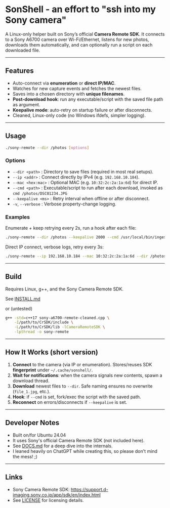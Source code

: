 # SonShell - an effort to "ssh into my Sony camera"

A Linux-only helper built on Sony’s official **Camera Remote SDK**.
It connects to a Sony A6700 camera over Wi-Fi/Ethernet, listens for new photos, downloads them automatically, and can optionally run a script on each downloaded file.

---

## Features
- Auto-connect via **enumeration** or **direct IP/MAC**.
- Watches for new capture events and fetches the newest files.
- Saves into a chosen directory with **unique filenames**.
- **Post-download hook**: run any executable/script with the saved file path as argument.
- **Keepalive mode**: auto-retry on startup failure or after disconnects.
- Cleaned, Linux-only code (no Windows ifdefs, simpler logging).

---

## Usage
```bash
./sony-remote --dir /photos [options]
```

### Options
- `--dir <path>` : Directory to save files (required in most real setups).
- `--ip <addr>` : Connect directly by IPv4 (e.g. `192.168.10.184`).
- `--mac <hex:mac>` : Optional MAC (e.g. `10:32:2c:2a:1a:6d`) for direct IP.
- `--cmd <path>` : Executable/script to run after each download, invoked as
  `cmd /photos/DSC01234.JPG`
- `--keepalive <ms>` : Retry interval when offline or after disconnect.
- `-v`, `--verbose` : Verbose property-change logging.

### Examples
Enumerate + keep retrying every 2s, run a hook after each file:
```bash
./sony-remote --dir /photos --keepalive 2000 --cmd /usr/local/bin/ingest-photo
```

Direct IP connect, verbose logs, retry every 3s:
```bash
./sony-remote --ip 192.168.10.184 --mac 10:32:2c:2a:1a:6d --dir /photos -v --keepalive 3000
```

---

## Build
Requires Linux, g++, and the Sony Camera Remote SDK.

See [INSTALL.md](./INSTALL.md)

or (untested)

```bash
g++ -std=c++17 sony-a6700-remote-cleaned.cpp \
    -I/path/to/CrSDK/include \
    -L/path/to/CrSDK/lib -lCameraRemoteSDK \
    -lpthread -o sony-remote
```

---

## How It Works (short version)
1. **Connect** to the camera (via IP or enumeration).
   Stores/reuses SDK **fingerprint** under `~/.cache/sonshell/`.
2. **Wait for notifications**: when the camera signals new contents,
   spawn a download thread.
3. **Download** newest files to `--dir`.
   Safe naming ensures no overwrite (`file_1.jpg`, etc.).
4. **Hook**: if `--cmd` is set, fork/exec the script with the saved path.
5. **Reconnect** on errors/disconnects if `--keepalive` is set.

---

## Developer Notes
- Built on/for Ubuntu 24.04
- It uses Sony's official Camera Remote SDK (not included here).
- See [DOCS.md](./DOCS.md) for a deep dive into the internals.
- I leaned heavily on ChatGPT while creating this, so please don't mind the mess! ;)

---

## Links
- Sony Camera Remote SDK: https://support.d-imaging.sony.co.jp/app/sdk/en/index.html
- See [LICENSE](./LICENSE) for licensing details.

